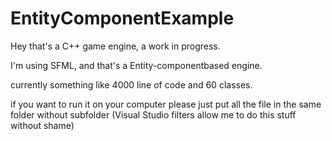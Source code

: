 # EntityComponentExample


Hey that's a C++ game engine, a work in progress.

I'm using SFML, and that's a Entity-componentbased engine.

currently something like 4000 line of code and 60 classes.

if you want to run it on your computer please just put all the file in the same folder without subfolder (Visual Studio filters allow me to do this stuff without shame)
